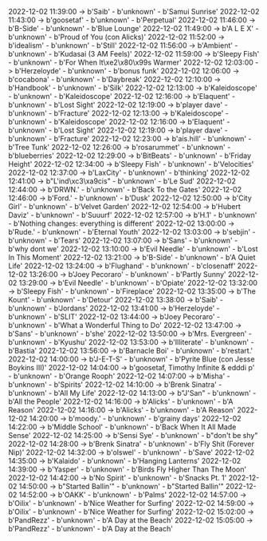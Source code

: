 2022-12-02 11:39:00 -> b'Saib' - b'unknown' - b'Samui Sunrise'
2022-12-02 11:43:00 -> b'goosetaf' - b'unknown' - b'Perpetual'
2022-12-02 11:46:00 -> b'B-Side' - b'unknown' - b'Blue Lounge'
2022-12-02 11:49:00 -> b'A L E X' - b'unknown' - b'Proud of You (con Alicks)'
2022-12-02 11:52:00 -> b'idealism' - b'unknown' - b'Still'
2022-12-02 11:56:00 -> b'Ambient' - b'unknown' - b'Kudasai (3 AM Feels)'
2022-12-02 11:59:00 -> b'Sleepy Fish' - b'unknown' - b'For When It\xe2\x80\x99s Warmer'
2022-12-02 12:03:00 -> b'Herzeloyde' - b'unknown' - b'bonus funk'
2022-12-02 12:06:00 -> b'cocabona' - b'unknown' - b'Daybreak'
2022-12-02 12:10:00 -> b'Handbook' - b'unknown' - b'Silk'
2022-12-02 12:13:00 -> b'Kaleidoscope' - b'unknown' - b'Kaleidoscope'
2022-12-02 12:16:00 -> b'Elaquent' - b'unknown' - b'Lost Sight'
2022-12-02 12:19:00 -> b'player dave' - b'unknown' - b'Fracture'
2022-12-02 12:13:00 -> b'Kaleidoscope' - b'unknown' - b'Kaleidoscope'
2022-12-02 12:16:00 -> b'Elaquent' - b'unknown' - b'Lost Sight'
2022-12-02 12:19:00 -> b'player dave' - b'unknown' - b'Fracture'
2022-12-02 12:23:00 -> b'ais.hill' - b'unknown' - b'Tree Tunk'
2022-12-02 12:26:00 -> b'rosarummet' - b'unknown' - b'blueberries'
2022-12-02 12:29:00 -> b'BitBeats' - b'unknown' - b'Friday Height'
2022-12-02 12:34:00 -> b'Sleepy Fish' - b'unknown' - b'Velocities'
2022-12-02 12:37:00 -> b'LaxCity' - b'unknown' - b'thinking'
2022-12-02 12:41:00 -> b"L'ind\xc3\xa9cis" - b'unknown' - b'Le Sud'
2022-12-02 12:44:00 -> b'DRWN.' - b'unknown' - b'Back To the Gates'
2022-12-02 12:46:00 -> b'Ford.' - b'unknown' - b'Dusk'
2022-12-02 12:50:00 -> b'City Girl' - b'unknown' - b'Velvet Garden'
2022-12-02 12:54:00 -> b'Hubert Daviz' - b'unknown' - b'Suuurf'
2022-12-02 12:57:00 -> b'H.1' - b'unknown' - b'Nothing changes: everything is different'
2022-12-02 13:00:00 -> b'Rude.' - b'unknown' - b'Eternal Youth'
2022-12-02 13:03:00 -> b'sebjin' - b'unknown' - b'Tears'
2022-12-02 13:07:00 -> b'Sans' - b'unknown' - b'why dont we'
2022-12-02 13:10:00 -> b'Evil Needle' - b'unknown' - b'Lost In This Moment'
2022-12-02 13:21:00 -> b'B-Side' - b'unknown' - b'A Quiet Life'
2022-12-02 13:24:00 -> b'Flughand' - b'unknown' - b'closenaff'
2022-12-02 13:26:00 -> b'Joey Pecoraro' - b'unknown' - b'Partly Sunny'
2022-12-02 13:29:00 -> b'Evil Needle' - b'unknown' - b'Opiate'
2022-12-02 13:32:00 -> b'Sleepy Fish' - b'unknown' - b'Fireplace'
2022-12-02 13:35:00 -> b'The Kount' - b'unknown' - b'Detour'
2022-12-02 13:38:00 -> b'Saib' - b'unknown' - b'Jordans'
2022-12-02 13:41:00 -> b'Herzeloyde' - b'unknown' - b'SLIT'
2022-12-02 13:44:00 -> b'Joey Pecoraro' - b'unknown' - b'What a Wonderful Thing to Do'
2022-12-02 13:47:00 -> b'Sans' - b'unknown' - b'she'
2022-12-02 13:50:00 -> b'Mrs. Evergreen' - b'unknown' - b'Kyushu'
2022-12-02 13:53:00 -> b'Illiterate' - b'unknown' - b'Bastia'
2022-12-02 13:56:00 -> b'Barnacle Boi' - b'unknown' - b'restart.'
2022-12-02 14:00:00 -> b'J-E-T-S' - b'unknown' - b'Pyrite Blue (con Jesse Boykins III)'
2022-12-02 14:04:00 -> b'goosetaf, Timothy Infinite & edddi p' - b'unknown' - b'Orange Rooph'
2022-12-02 14:07:00 -> b'Misha' - b'unknown' - b'Spirits'
2022-12-02 14:10:00 -> b'Brenk Sinatra' - b'unknown' - b'All My Life'
2022-12-02 14:13:00 -> b"J'San" - b'unknown' - b'All the People'
2022-12-02 14:16:00 -> b'Alicks' - b'unknown' - b'A Reason'
2022-12-02 14:16:00 -> b'Alicks' - b'unknown' - b'A Reason'
2022-12-02 14:20:00 -> b'moody.' - b'unknown' - b'grainy days'
2022-12-02 14:22:00 -> b'Middle School' - b'unknown' - b'Back When It All Made Sense'
2022-12-02 14:25:00 -> b'Sensi Sye' - b'unknown' - b"don't be shy"
2022-12-02 14:28:00 -> b'Brenk Sinatra' - b'unknown' - b'Fly Shit (Forever Nip)'
2022-12-02 14:32:00 -> b'olswel' - b'unknown' - b'Save'
2022-12-02 14:35:00 -> b'Kalaido' - b'unknown' - b'Hanging Lanterns'
2022-12-02 14:39:00 -> b'Yasper' - b'unknown' - b'Birds Fly Higher Than The Moon'
2022-12-02 14:42:00 -> b'No Spirit' - b'unknown' - b'Snacks Pt. 1'
2022-12-02 14:50:00 -> b"Started Ballin'" - b'unknown' - b"Started Ballin'"
2022-12-02 14:52:00 -> b'OAKK' - b'unknown' - b'Palms'
2022-12-02 14:57:00 -> b'Oilix' - b'unknown' - b'Nice Weather for Surfing'
2022-12-02 14:59:00 -> b'Oilix' - b'unknown' - b'Nice Weather for Surfing'
2022-12-02 15:02:00 -> b'PandRezz' - b'unknown' - b'A Day at the Beach'
2022-12-02 15:05:00 -> b'PandRezz' - b'unknown' - b'A Day at the Beach'
